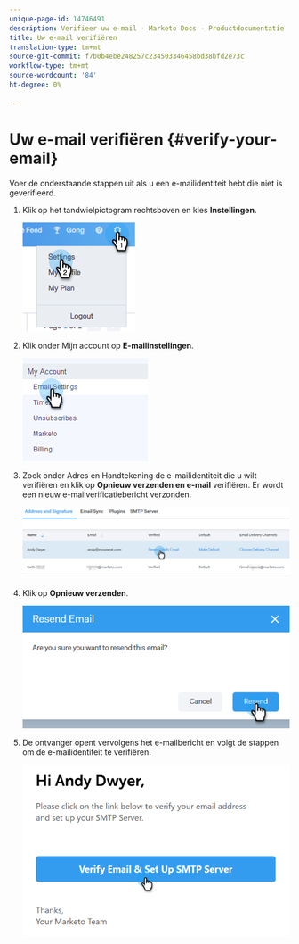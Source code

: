 ```yaml
---
unique-page-id: 14746491
description: Verifieer uw e-mail - Marketo Docs - Productdocumentatie
title: Uw e-mail verifiëren
translation-type: tm+mt
source-git-commit: f7b0b4ebe248257c234503346458bd38bfd2e73c
workflow-type: tm+mt
source-wordcount: '84'
ht-degree: 0%

---
```



# Uw e-mail verifiëren {#verify-your-email}

Voer de onderstaande stappen uit als u een e-mailidentiteit hebt die niet is geverifieerd.

1. Klik op het tandwielpictogram rechtsboven en kies **Instellingen**.

   ![](assets/verify-your-email-1.png)

1. Klik onder Mijn account op **E-mailinstellingen**.

   ![](assets/verify-your-email-2.png)

1. Zoek onder Adres en Handtekening de e-mailidentiteit die u wilt verifiëren en klik op **Opnieuw verzenden en e-mail** verifiëren. Er wordt een nieuw e-mailverificatiebericht verzonden.

   ![](assets/verify-your-email-3.png)

1. Klik op **Opnieuw verzenden**.

   ![](assets/verify-your-email-4.png)

1. De ontvanger opent vervolgens het e-mailbericht en volgt de stappen om de e-mailidentiteit te verifiëren.

   ![](assets/verify-your-email-5.png)
